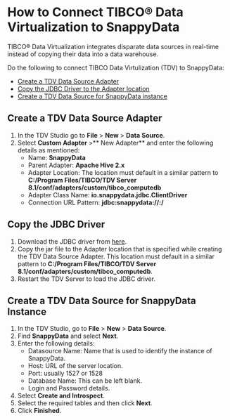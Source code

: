 # How to Connect TIBCO® Data Virtualization to SnappyData

TIBCO® Data Virtualization integrates disparate data sources in real-time instead of copying their data into a data warehouse. 

Do the following to connect TIBCO Data Virtulization (TDV) to SnappyData:

*	[Create a TDV Data Source Adapter](#create_datasource_tdv)
*	[Copy the JDBC Driver to the Adapter location](#copyjdbcdriver)
*	[Create a TDV Data Source for SnappyData instance](#createtcdbinstance)

<a id= create_datasource_tdv> </a>
## Create a TDV Data Source Adapter

1.	In the TDV Studio go to **File** > **New** > **Data** **Source**.
2.	Select **Custom** **Adapter** >** New Adapter** and enter the following details as mentioned:
	*	Name: **SnappyData**
	*	Parent Adapter: **Apache Hive 2.x**
	*	Adapter Location: The location must default in a similar pattern to **C:/Program Files/TIBCO/TDV Server 8.1/conf/adapters/custom/tibco_computedb**
	*	Adapter Class Name: **io.snappydata.jdbc.ClientDriver**
	*	Connection URL Pattern: **jdbc:snappydata://<HOST>:<PORT>/**

<a id= copyjdbcdriver> </a>
## Copy the JDBC Driver

1.	Download the JDBC driver from [here](https://github.com/TIBCOSoftware/snappydata/releases/download/v1.3.0/snappydata-jdbc_2.11-1.3.0.jar).
2.	Copy the jar file to the Adapter location that is specified while creating the TDV Data Source Adapter. This location must default in a similar pattern to **C:/Program Files/TIBCO/TDV Server 8.1/conf/adapters/custom/tibco_computedb**.
3.	Restart the TDV Server to load the JDBC driver.

<a id= createtcdbinstance> </a>
## Create a TDV Data Source for SnappyData Instance

1.	In the TDV Studio,  go to **File** > **New** > **Data Source**.
2.	Find **SnappyData** and select **Next**.
3.	Enter the following details:
	*	Datasource Name: Name that is used to identify the instance of SnappyData.
	*	Host: URL of the server location.
	*	Port: usually 1527 or 1528 
	*	Database Name: This can be left blank.
	*	Login and Password details.
4.	Select **Create and Introspect**.
5.	Select the required tables and then click **Next**.
6.	Click **Finished**.
